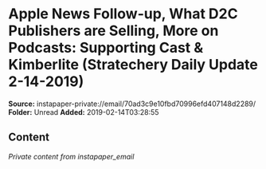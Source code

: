 # Apple News Follow-up, What D2C Publishers are Selling, More on Podcasts: Supporting Cast & Kimberlite (Stratechery Daily Update 2-14-2019)

**Source:** instapaper-private://email/70ad3c9e10fbd70996efd407148d2289/
**Folder:** Unread
**Added:** 2019-02-14T03:28:55




## Content
*Private content from instapaper_email*

